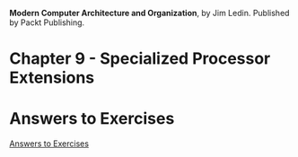 __Modern Computer Architecture and Organization__, by Jim Ledin. Published by Packt Publishing.
# Chapter 9 - Specialized Processor Extensions

# Answers to Exercises
[Answers to Exercises](Answers%20to%20Exercises/README.md)